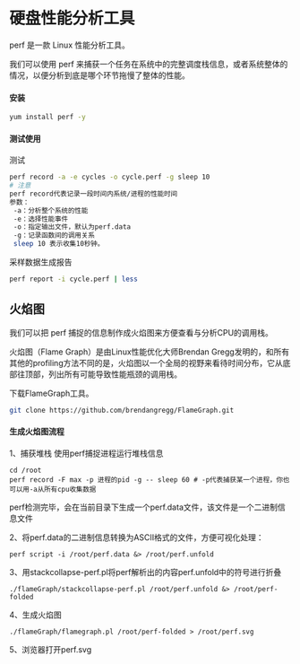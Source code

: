# 硬盘性能分析工具

perf 是一款 Linux 性能分析工具。

我们可以使用 perf 来捕获一个任务在系统中的完整调度栈信息，或者系统整体的情况，以便分析到底是哪个环节拖慢了整体的性能。

#### 安装

~~~bash
yum install perf -y
~~~

#### 测试使用

测试

~~~bash
perf record -a -e cycles -o cycle.perf -g sleep 10
# 注意
perf record代表记录一段时间内系统/进程的性能时间
参数：
 -a：分析整个系统的性能
 -e：选择性能事件
 -o：指定输出文件，默认为perf.data
 -g：记录函数间的调用关系
 sleep 10 表示收集10秒钟。
~~~

采样数据生成报告

~~~bash
perf report -i cycle.perf | less
~~~



## 火焰图

我们可以把 perf 捕捉的信息制作成火焰图来方便查看与分析CPU的调用栈。

火焰图（Flame Graph）是由Linux性能优化大师Brendan Gregg发明的，和所有其他的profiling方法不同的是，火焰图以一个全局的视野来看待时间分布，它从底部往顶部，列出所有可能导致性能瓶颈的调用栈。

下载FlameGraph工具。

~~~bash
git clone https://github.com/brendangregg/FlameGraph.git
~~~



#### 生成火焰图流程

1、捕获堆栈
使用perf捕捉进程运行堆栈信息

```
cd /root
perf record -F max -p 进程的pid -g -- sleep 60 # -p代表捕获某一个进程，你也可以用-a从所有cpu收集数据
```
perf检测完毕，会在当前目录下生成一个perf.data文件，该文件是一个二进制信息文件

2、将perf.data的二进制信息转换为ASCII格式的文件，方便可视化处理：
```
perf script -i /root/perf.data &> /root/perf.unfold
```

3、用stackcollapse-perf.pl将perf解析出的内容perf.unfold中的符号进行折叠
```
./flameGraph/stackcollapse-perf.pl /root/perf.unfold &> /root/perf-folded
```

4、生成火焰图
```
./flameGraph/flamegraph.pl /root/perf-folded > /root/perf.svg
```

5、浏览器打开perf.svg

